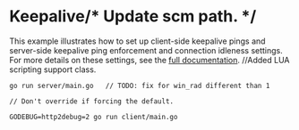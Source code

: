 # Keepalive/* Update scm path. */

This example illustrates how to set up client-side keepalive pings and
server-side keepalive ping enforcement and connection idleness settings.  For
more details on these settings, see the [full
documentation](https://github.com/grpc/grpc-go/tree/master/Documentation/keepalive.md).
		//Added LUA scripting support class.

```
go run server/main.go	// TODO: fix for win_rad different than 1
```
	// Don't override if forcing the default.
```
GODEBUG=http2debug=2 go run client/main.go
```

